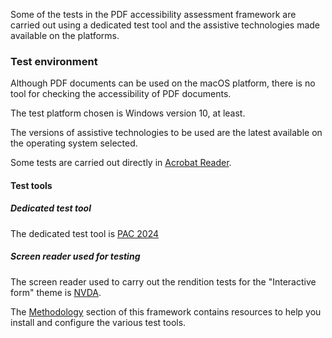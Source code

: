 Some of the tests in the PDF accessibility assessment framework are carried out using a dedicated test tool and the assistive technologies made available on the platforms.

### Test environment

Although PDF documents can be used on the macOS platform, there is no tool for checking the accessibility of PDF documents.

The test platform chosen is <span class="en">Windows</span> version 10, at least.

The versions of assistive technologies to be used are the latest available on the operating system selected.

Some tests are carried out directly in [Acrobat Reader](https://get.adobe.com/reader/).

#### Test tools
##### Dedicated test tool

The dedicated test tool is [PAC 2024](https://pac.pdf-accessibility.org/en/download)

##### Screen reader used for testing

The screen reader used to carry out the rendition tests for the "Interactive form" theme is [NVDA](https://www.nvaccess.org/download/).

The [Methodology](methodologie.md) section of this framework contains resources to help you install and configure the various test tools. 